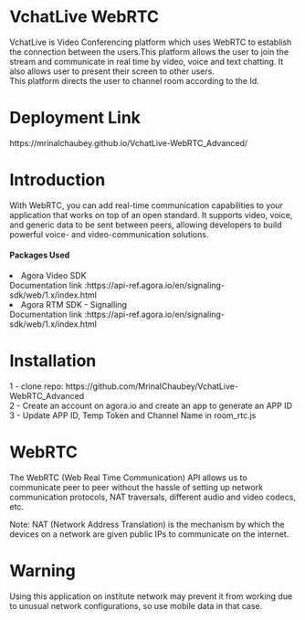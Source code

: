 <h1> VchatLive WebRTC</h1>
VchatLive is Video Conferencing platform which uses WebRTC to establish the connection between the users.This platform allows the user to join the stream and communicate in real time by video, voice and text chatting. It also allows user to present their screen to other users. <br>
This platform directs the user to channel room according to the Id.

<h1>Deployment Link</h1>
https://mrinalchaubey.github.io/VchatLive-WebRTC_Advanced/


<h1> Introduction</h1>
With WebRTC, you can add real-time communication capabilities to your application that works on top of an open standard. It supports video, voice, and generic data to be sent between peers, allowing developers to build powerful voice- and video-communication solutions. 
<br>

<h4> Packages Used</h4>
<li>Agora Video SDK </li>
Documentation link :https://api-ref.agora.io/en/signaling-sdk/web/1.x/index.html

<li>Agora RTM SDK - Signalling</li>
Documentation link :https://api-ref.agora.io/en/signaling-sdk/web/1.x/index.html

<h1> Installation</h1>
1 - clone repo: https://github.com/MrinalChaubey/VchatLive-WebRTC_Advanced<br>
2 - Create an account on agora.io and create an app to generate an APP ID<br>
3 - Update APP ID, Temp Token and Channel Name in room_rtc.js


<h1>WebRTC</h1>
The WebRTC (Web Real Time Communication) API allows us to communicate peer to peer without the hassle of setting up network communication protocols, NAT traversals, different audio and video codecs, etc.

Note: NAT (Network Address Translation) is the mechanism by which the devices on a network are given public IPs to communicate on the internet.

<h1> Warning</h1>
Using this application on institute network may prevent it from working due to unusual network configurations, so use mobile data in that case.
